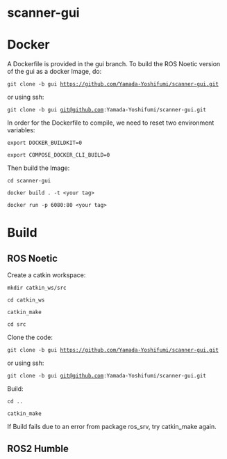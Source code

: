# scanner-gui

<h1>Docker</h1>

A Dockerfile is provided in the gui branch. To build the ROS Noetic version of the gui as a docker Image, do:

<code>git clone -b gui https://github.com/Yamada-Yoshifumi/scanner-gui.git</code>

or using ssh:

<code>git clone -b gui git@github.com:Yamada-Yoshifumi/scanner-gui.git</code>

In order for the Dockerfile to compile, we need to reset two environment variables:

<code>export DOCKER_BUILDKIT=0</code>

<code>export COMPOSE_DOCKER_CLI_BUILD=0</code>

Then build the Image:

<code>cd scanner-gui</code>

<code>docker build . -t \<your tag\></code>

<code>docker run -p 6080:80 \<your tag\></code>

<h1>Build</h1>

<h2>ROS Noetic</h2>

Create a catkin workspace:

<code>mkdir catkin_ws/src</code>

<code>cd catkin_ws</code>

<code>catkin_make</code>

<code>cd src</code>

Clone the code:

<code>git clone -b gui https://github.com/Yamada-Yoshifumi/scanner-gui.git</code>

or using ssh:

<code>git clone -b gui git@github.com:Yamada-Yoshifumi/scanner-gui.git</code>

Build:

<code>cd ..</code>

<code>catkin_make</code>

If Build fails due to an error from package ros_srv, try catkin_make again.

<h2>ROS2 Humble</h2>
